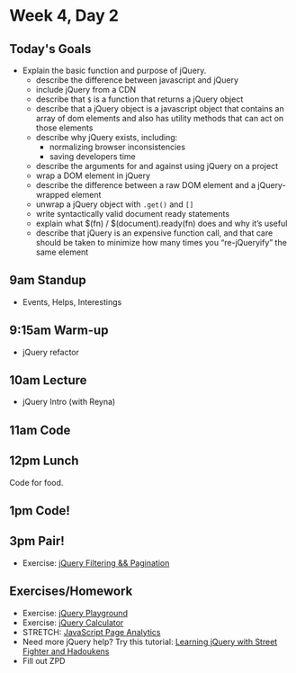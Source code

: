 # Week 4, Day 2

## Today's Goals

- Explain the basic function and purpose of jQuery.
  - describe the difference between javascript and jQuery
  - include jQuery from a CDN
  - describe that `$` is a function that returns a jQuery object
  - describe that a jQuery object is a javascript object that contains an array of dom elements and also has utility methods that can act on those elements
  - describe why jQuery exists, including:
    - normalizing browser inconsistencies
    - saving developers time
  - describe the arguments for and against using jQuery on a project
  - wrap a DOM element in jQuery
  - describe the difference between a raw DOM element and a jQuery-wrapped element
  - unwrap a jQuery object with `.get()` and `[]`
  - write syntactically valid document ready statements
  - explain what $(fn) / $(document).ready(fn) does and why it’s useful
  - describe that jQuery is an expensive function call, and that care should be taken to minimize how many times you “re-jQueryify” the same element


## 9am Standup

- Events, Helps, Interestings

## 9:15am Warm-up

- jQuery refactor

## 10am Lecture

- jQuery Intro (with Reyna)

## 11am Code

## 12pm Lunch

Code for food.

## 1pm Code!

## 3pm Pair!

- Exercise: [jQuery Filtering && Pagination](https://github.com/gSchool/jquery-image-filtering)

## Exercises/Homework

- Exercise: [jQuery Playground](https://github.com/gSchool/boxes-jQuery-playground)
- Exercise: [jQuery Calculator]( https://github.com/gSchool/jquery-calculator)
- STRETCH: [JavaScript Page Analytics](https://github.com/gSchool/g11-course-curriculum/tree/master/week04/04_exercises/js-page-analytics)
- Need more jQuery help? Try this tutorial: [Learning jQuery with Street Fighter and Hadoukens](https://www.thinkful.com/learn/intro-to-jquery)
- Fill out ZPD

